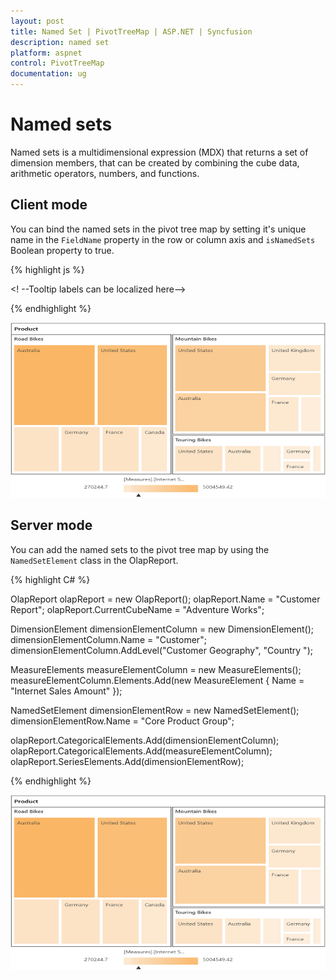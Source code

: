 ```yaml
---
layout: post
title: Named Set | PivotTreeMap | ASP.NET | Syncfusion
description: named set
platform: aspnet
control: PivotTreeMap
documentation: ug
---
```


# Named sets

Named sets is a multidimensional expression (MDX) that returns a set of dimension members, that can be created by combining the cube data, arithmetic operators, numbers, and functions.

## Client mode

You can bind the named sets in the pivot tree map by setting it's unique name in the `FieldName` property in the row or column axis and `isNamedSets` Boolean property to true.

{% highlight js %}

<!--Create a tag which acts as a container for PivotTreeMap--> 
<form id="form1" runat="server">
    <ej:PivotTreeMap ID="PivotTreeMap1" runat="server" IsResponsive="true" ClientIDMode="Static">
        <DataSource Catalog="Adventure Works DW 2008 SE" Cube="Adventure Works" Data="http://bi.syncfusion.com/olap/msmdpump.dll">
                <Columns>
                    <ej:Field FieldName="[Customer].[Customer Geography]"></ej:Field>
                </Columns>
                <Rows>
                    <ej:Field FieldName="[Core Product Group]" isNamedSets="true"></ej:Field>
                </Rows>
                <Values>
                    <ej:Field Axis="Column">
                        <Measures>
                            <ej:MeasuresItems FieldName="[Measures].[Internet Sales Amount]" />
                        </Measures>
                    </ej:Field>
                </Values>
            </DataSource>
    </ej:PivotTreeMap>
    <asp:ScriptManager ID="ScriptManager1" runat="server"></asp:ScriptManager>
</form>

<! --Tooltip labels can be localized here-->
<script id="tooltipTemplate" type="application/jsrender">
    <div style="background:White; color:black; font-size:12px; font-weight:normal; border: 1px solid #4D4D4D; white-space: nowrap;border-radius: 2px; margin-right: 25px; min-width: 110px;padding-right: 5px; padding-left: 5px; padding-bottom: 2px ;width: auto; height: auto;">
        <div>Measure(s) : {{:~Measures(#data)}}</div><div>Row : {{:~Row(#data)}}</div><div>Column : {{:~Column(#data)}}</div><div>Value : {{:~Value(#data)}}</div>
    </div>
</script>  

{% endhighlight %}

![](NamedSets_images/namedset.png)


## Server mode

You can add the named sets to the pivot tree map by using the `NamedSetElement` class in the OlapReport.

{% highlight C# %}

OlapReport olapReport = new OlapReport(); 
olapReport.Name = "Customer Report"; 
olapReport.CurrentCubeName = "Adventure Works"; 

DimensionElement dimensionElementColumn = new DimensionElement(); 
dimensionElementColumn.Name = "Customer"; 
dimensionElementColumn.AddLevel("Customer Geography", "Country ");
 
MeasureElements measureElementColumn = new MeasureElements(); 
measureElementColumn.Elements.Add(new MeasureElement { 
Name = "Internet Sales Amount" 
}); 

NamedSetElement dimensionElementRow = new NamedSetElement(); 
dimensionElementRow.Name = "Core Product Group"; 

olapReport.CategoricalElements.Add(dimensionElementColumn); 
olapReport.CategoricalElements.Add(measureElementColumn); 
olapReport.SeriesElements.Add(dimensionElementRow);

{% endhighlight %}

![](NamedSets_images/servernamedset.png)


